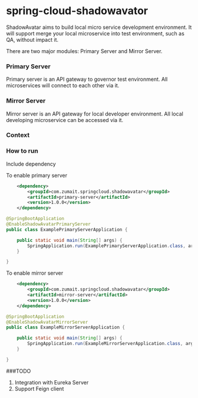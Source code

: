 # spring-cloud-shadowavator
ShadowAvatar aims to build local micro service development environment. It will support merge your local microservice into test environment, such as QA, without impact it.

There are two major modules: Primary Server and Mirror Server.

### Primary Server
Primary server is an API gateway to governor test environment. All microservices will connect to each other via it.
 
### Mirror Server
Mirror server is an API gateway for local developer environment. All local developing microservice can be accessed via it.

### Context


### How to run
Include dependency

To enable primary server
```xml
    <dependency>
        <groupId>com.zumait.springcloud.shadowavatar</groupId>
        <artifactId>primary-server</artifactId>
        <version>1.0.0</version>
    </dependency>
```
```java
@SpringBootApplication
@EnableShadowAvatarPrimaryServer
public class ExamplePrimaryServerApplication {

	public static void main(String[] args) {
		SpringApplication.run(ExamplePrimaryServerApplication.class, args);
	}

}
```

To enable mirror server
```xml
    <dependency>
        <groupId>com.zumait.springcloud.shadowavatar</groupId>
        <artifactId>mirror-server</artifactId>
        <version>1.0.0</version>
    </dependency>
```
```java
@SpringBootApplication
@EnableShadowAvatarMirrorServer
public class ExampleMirrorServerApplication {

    public static void main(String[] args) {
        SpringApplication.run(ExampleMirrorServerApplication.class, args);
    }

}
```

###TODO
1. Integration with Eureka Server
2. Support Feign client